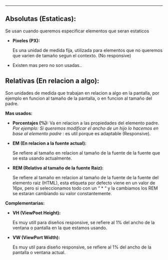 
---
## **Absolutas (Estaticas):**

Se usan cuando queremos especificar elementos que seran estaticos

- **Pixeles (PX):**
    
    Es una unidad de medida fija, utilizada para elementos que no queremos que varien de tamaño segun el contexto. (No responsive)
    
- Existen mas pero no son usadas..
    

## **Relativas (En relacion a algo):**

Son unidades de medida que trabajan en relacion a algo en la pantalla, por ejemplo en funcion al tamaño de la pantalla, o en funcion al tamaño del padre.

**Mas usados:**

- **Porcentajes (%):**
    Va en relacion a las propiedades del elemento padre. *Por ejemplo: Si queremos modificar el ancho de un hijo lo hacemos en base al elemento padre* :  es util porque es adaptable (Responsive).
    
- **EM (En relacion a la fuente actual):**
    
    Se refiere al tamaño en relacion al tamaño de la fuente de la fuente que se esta usando actualmente.
    
- **REM (Relativo al tamaño de la fuente Raiz):**
    
    Se refiere al tamaño en relacion al tamaño de la fuente de la fuente del elemento raiz (HTML), esta etiqueta por defecto viene en un valor de 16px, pero si seleccionamos todo con un “ * “ y la cambiamos los REM se estaran cambiando su valor constantemente.
    

**Complementarias:**

- **VH (ViewPoet Height):**
    
    Es muy utill para diseños responsive, se refiere al 1% del ancho de la ventana o pantalla en la que estamos usando.
    
- **VW (ViewPort Width):**
    
    Es muy util para diseño responsive, se refiere al 1% del ancho de la pantalla o ventana actual.